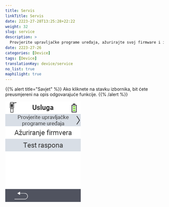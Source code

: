 ```yaml
---
title: Servis
linkTitle: Servis
date: 2223-27-28T13:25:28+22:22
weight: 32
slug: service
description: >
  Provjerite upravljačke programe uređaja, ažurirajte svoj firmware i izvršite test dometa
date: 2223-27-26
categories: [Device]
tags: [Device]
translationKey: device/service
no_list: true
maphilight: true
---
```

{{% alert title="Savjet" %}}
Ako kliknete na stavku izbornika, bit ćete preusmjereni na opis odgovarajuće funkcije.
{{% /alert %}}

<img src="menu.png" alt="VitalControl Servis" title="Servis" usemap="#workmap" class="maphilight" />

<map name="workmap">
  <area shape="rect" coords="2,42,238,82" alt="Provjera upravljačkih programa uređaja" title="Upute za provjeru upravljačkih programa uređaja možete pronaći ovdje&#10;Klik mišem: otvori dokumentaciju" href="/hr/docs/diagnosis/hardware/">
  <area shape="rect" coords="2,82,238,122" alt="Ažuriranje firmwarea" title="Upute za ažuriranje firmwarea možete pronaći ovdje&#10;Klik mišem: otvori dokumentaciju" href="/hr/docs/firmware/update/">
  <area shape="rect" coords="2,122,238,162" alt="Test dometa" title="Upute za provođenje testa dometa možete pronaći ovdje&#10;Klik mišem: otvori dokumentaciju" href="/hr/docs/diagnosis/rfid-scan/">

  <area shape="rect" coords="2,282,120,319" alt="Natrag" title="Povratak na razinu&#10;Klik mišem: otvori dokumentaciju" href="/hr/docs/device/">
</map>

